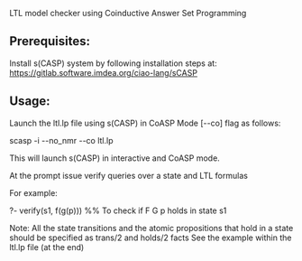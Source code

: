 LTL model checker using Coinductive Answer Set Programming

Prerequisites: 
--------------
Install s(CASP) system by following installation steps at: 
https://gitlab.software.imdea.org/ciao-lang/sCASP

Usage:
-----

Launch the ltl.lp file using s(CASP) in CoASP Mode [--co] flag as follows:

scasp -i --no_nmr --co ltl.lp 

This will launch s(CASP) in interactive and CoASP mode. 

At the prompt issue verify queries over a state and LTL formulas

For example:

?- verify(s1, f(g(p)))    %% To check if F G p holds in state s1

Note: All the state transitions and the atomic propositions that hold in a state should be specified as trans/2 and holds/2 facts
See the example within the ltl.lp file (at the end) 



